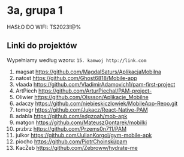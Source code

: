 # 3a, grupa 1

HASŁO DO WIFI: TS2023!@%

## Linki do projektów

Wypełniamy według wzoru:
`15. kamwoj http://link.com`

1. magsat https://github.com/MagdalSaturs/AplikacjaMobilna
2. natost https://github.com/Ghost6818/Mobile-app
3. vlaada https://github.com/VladimirAdamovich1/pam-first-project
4. ArtPiech https://github.com/ArturPiechal/PAM-project-
5. Oliwier https://github.com/Olssson/Aplikacje_Mobilne
6. adaczy https://github.com/niebieskiczlowiek/MobileApp-Repo.git
7. tomogr https://github.com/Jukacz/React-Native-PAM
8. adabla https://github.com/edgzoah/mob-apk
9. matgon https://github.com/MateuszGontarek/mobilki
10. przbrz https://github.com/Przems0n711/PAM
11. julkor https://github.com/JulianKorgol/gym-mobile-apk
12. piocho https://github.com/PiotrChoinski/pam
13. KacŻeb https://github.com/Zebroww/hydrate-me
